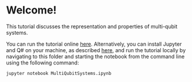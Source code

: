 # Welcome!

This tutorial discusses the representation and properties of multi-qubit systems.

You can run the tutorial online [here](https://mybinder.org/v2/gh/Microsoft/QuantumKatas/main?urlpath=/notebooks/tutorials/MultiQubitSystems/MultiQubitSystems.ipynb).
Alternatively, you can install Jupyter and Q# on your machine, as described [here](https://docs.microsoft.com/azure/quantum/install-jupyter-qdk), and run the tutorial locally by navigating to this folder and starting the notebook from the command line using the following command:

    jupyter notebook MultiQubitSystems.ipynb

